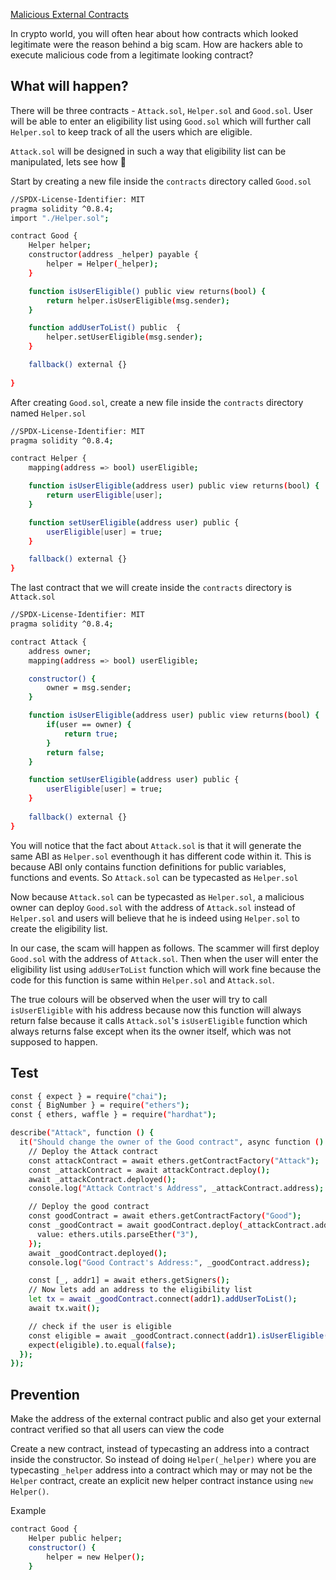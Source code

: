 [Malicious External Contracts](https://learnweb3.io/courses/c446d19f-a25d-42c6-b3e4-4311c5040587/lessons/85c3cff2-e054-4ce7-9d9d-055eb533336e)

In crypto world, you will often hear about how contracts which looked legitimate were the reason behind a big scam. How are hackers able to execute malicious code from a legitimate looking contract?

## What will happen?

There will be three contracts - `Attack.sol`, `Helper.sol` and `Good.sol`. User will be able to enter an eligibility list using `Good.sol` which will further call `Helper.sol` to keep track of all the users which are eligible.

`Attack.sol` will be designed in such a way that eligibility list can be manipulated, lets see how 👀

Start by creating a new file inside the `contracts` directory called `Good.sol`

```sh
//SPDX-License-Identifier: MIT
pragma solidity ^0.8.4;
import "./Helper.sol";

contract Good {
    Helper helper;
    constructor(address _helper) payable {
        helper = Helper(_helper);
    }

    function isUserEligible() public view returns(bool) {
        return helper.isUserEligible(msg.sender);
    }

    function addUserToList() public  {
        helper.setUserEligible(msg.sender);
    }

    fallback() external {}
    
}
```

After creating `Good.sol`, create a new file inside the `contracts` directory named `Helper.sol`

```sh
//SPDX-License-Identifier: MIT
pragma solidity ^0.8.4;

contract Helper {
    mapping(address => bool) userEligible;

    function isUserEligible(address user) public view returns(bool) {
        return userEligible[user];
    }

    function setUserEligible(address user) public {
        userEligible[user] = true;
    }

    fallback() external {}
}
```

The last contract that we will create inside the `contracts` directory is `Attack.sol`

```sh
//SPDX-License-Identifier: MIT
pragma solidity ^0.8.4;

contract Attack {
    address owner;
    mapping(address => bool) userEligible;

    constructor() {
        owner = msg.sender;
    }

    function isUserEligible(address user) public view returns(bool) {
        if(user == owner) {
            return true;
        }
        return false;
    }

    function setUserEligible(address user) public {
        userEligible[user] = true;
    }
    
    fallback() external {}
}
```

You will notice that the fact about `Attack.sol` is that it will generate the same ABI as `Helper.sol` eventhough it has different code within it. This is because ABI only contains function definitions for public variables, functions and events. So `Attack.sol` can be typecasted as `Helper.sol`

Now because `Attack.sol` can be typecasted as `Helper.sol`, a malicious owner can deploy `Good.sol` with the address of `Attack.sol` instead of `Helper.sol` and users will believe that he is indeed using `Helper.sol` to create the eligibility list.

In our case, the scam will happen as follows. The scammer will first deploy `Good.sol` with the address of `Attack.sol`. Then when the user will enter the eligibility list using `addUserToList` function which will work fine because the code for this function is same within `Helper.sol` and `Attack.sol`.

The true colours will be observed when the user will try to call `isUserEligible` with his address because now this function will always return false because it calls `Attack.sol`'s `isUserEligible` function which always returns false except when its the owner itself, which was not supposed to happen.

## Test

```sh
const { expect } = require("chai");
const { BigNumber } = require("ethers");
const { ethers, waffle } = require("hardhat");

describe("Attack", function () {
  it("Should change the owner of the Good contract", async function () {
    // Deploy the Attack contract
    const attackContract = await ethers.getContractFactory("Attack");
    const _attackContract = await attackContract.deploy();
    await _attackContract.deployed();
    console.log("Attack Contract's Address", _attackContract.address);

    // Deploy the good contract
    const goodContract = await ethers.getContractFactory("Good");
    const _goodContract = await goodContract.deploy(_attackContract.address, {
      value: ethers.utils.parseEther("3"),
    });
    await _goodContract.deployed();
    console.log("Good Contract's Address:", _goodContract.address);

    const [_, addr1] = await ethers.getSigners();
    // Now lets add an address to the eligibility list
    let tx = await _goodContract.connect(addr1).addUserToList();
    await tx.wait();

    // check if the user is eligible
    const eligible = await _goodContract.connect(addr1).isUserEligible();
    expect(eligible).to.equal(false);
  });
});
```

## Prevention

Make the address of the external contract public and also get your external contract verified so that all users can view the code

Create a new contract, instead of typecasting an address into a contract inside the constructor. So instead of doing `Helper(_helper)` where you are typecasting `_helper` address into a contract which may or may not be the `Helper` contract, create an explicit new helper contract instance using `new Helper()`.

Example

```sh
contract Good {
    Helper public helper;
    constructor() {
        helper = new Helper();
    }
```




